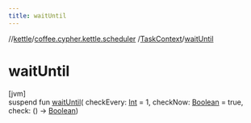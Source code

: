 ```yaml
---
title: waitUntil
---
```

//[kettle](../../../index.html)/[coffee.cypher.kettle.scheduler](../index.html)
/[TaskContext](index.html)/[waitUntil](wait-until.html)

# waitUntil

[jvm]\
suspend fun [waitUntil](wait-until.html)(
checkEvery: [Int](https://kotlinlang.org/api/latest/jvm/stdlib/kotlin/-int/index.html)
= 1,
checkNow: [Boolean](https://kotlinlang.org/api/latest/jvm/stdlib/kotlin/-boolean/index.html)
= true, check: ()
-&gt; [Boolean](https://kotlinlang.org/api/latest/jvm/stdlib/kotlin/-boolean/index.html))




